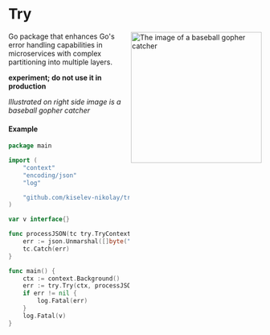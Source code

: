 # Try

<img title="The image of a baseball gopher catcher" align="right" width="260px" src="https://user-images.githubusercontent.com/55307887/129087852-317182cf-ef93-4fe6-a856-2d3d37952b8f.png">

Go package that enhances Go's error handling capabilities in microservices with complex partitioning into multiple layers.

__experiment; do not use it in production__

_Illustrated on right side image is a baseball gopher catcher_

#### Example

```go
package main

import (
	"context"
	"encoding/json"
	"log"

	"github.com/kiselev-nikolay/try"
)

var v interface{}

func processJSON(tc try.TryContext) {
	err := json.Unmarshal([]byte(""), &v)
	tc.Catch(err)
}

func main() {
	ctx := context.Background()
	err := try.Try(ctx, processJSON)
	if err != nil {
		log.Fatal(err)
	}
	log.Fatal(v)
}

```

